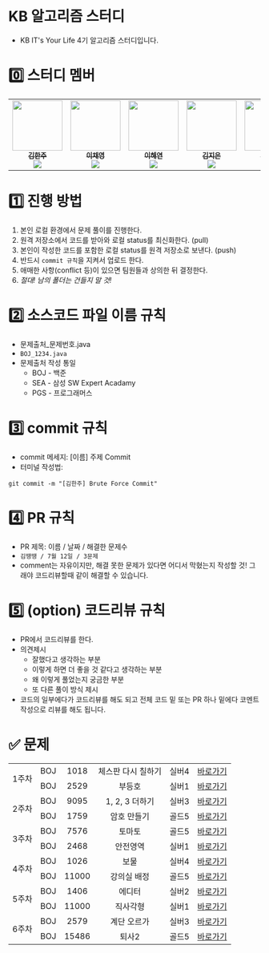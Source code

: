 # KB 알고리즘 스터디

- KB IT's Your Life 4기 알고리즘 스터디입니다.

# 0️⃣ 스터디 멤버

<table>
    <tr>
        <td align="center">
	    <a href="https://github.com/rlagkswn00">
	    	<img src="https://avatars.githubusercontent.com/u/56250226?v=4" width="100px;" alt=""/>
	    	<br/>
	    	<sub>
	    	<b>김한주</b>
	    	<br/>
	    	<img src="https://us-central1-progress-markdown.cloudfunctions.net/progress/100"/>
	        </sub>
	    </a>
	    <br />
	</td>
        <td align="center">
	    <a href="https://github.com/lcy923">
	    	<img src="https://avatars.githubusercontent.com/u/81132057?v=4" width="100px;" alt=""/>
	    	<br/>
	    	<sub>
	    	<b>이채영</b>
	    	<br/>
	    	<img src="https://us-central1-progress-markdown.cloudfunctions.net/progress/100"/>
	        </sub>
	    </a>
	    <br />
	</td>
        <td align="center">
	    <a href="https://github.com/gaamjaa">
	    	<img src="https://avatars.githubusercontent.com/u/49315208?v=4" width="100px;" alt=""/>
	    	<br/>
	    	<sub>
	    	<b>이해연</b>
	    	<br/>
	    	<img src="https://us-central1-progress-markdown.cloudfunctions.net/progress/100"/>
	        </sub>
	    </a>
	    <br />
	</td>
	<td align="center">
	    <a href="https://github.com/mellykim123">
	    	<img src="https://avatars.githubusercontent.com/u/78676660?v=4" width="100px;" alt=""/>
	    	<br/>
	    	<sub>
	    	<b>김지은</b>
	    	<br/>
	    	<img src="https://us-central1-progress-markdown.cloudfunctions.net/progress/100"/>
	        </sub>
	    </a>
	    <br />
	</td>
	<td align="center">
	    <a href="https://github.com/kseop">
	    	<img src="https://avatars.githubusercontent.com/u/42964809?v=4" width="100px;" alt=""/>
	    	<br/>
	    	<sub>
	    	<b>강태섭</b>
	    	<br/>
	    	<img src="https://us-central1-progress-markdown.cloudfunctions.net/progress/100"/>
	        </sub>
	    </a>
	    <br />
	</td>
    </tr>
</table>

# 1️⃣ 진행 방법

1. 본인 로컬 환경에서 문제 풀이를 진행한다.
2. 원격 저장소에서 코드를 받아와 로컬 status를 최신화한다. (pull)
3. 본인이 작성한 코드를 포함한 로컬 status를 원격 저장소로 보낸다. (push)
4. 반드시 `commit 규칙`을 지켜서 업로드 한다.
5. 애매한 사항(conflict 등)이 있으면 팀원들과 상의한 뒤 결정한다.
6. _절대! 남의 폴더는 건들지 말 것!_

# 2️⃣ 소스코드 파일 이름 규칙

- 문제출처\_문제번호.java
- `BOJ_1234.java`
- 문제출처 작성 통일
  - BOJ - 백준
  - SEA - 삼성 SW Expert Acadamy
  - PGS - 프로그래머스

# 3️⃣ commit 규칙

- commit 메세지: [이름] 주제 Commit
- 터미널 작성법:

```shell
git commit -m "[김한주] Brute Force Commit"
```

# 4️⃣ PR 규칙

- PR 제목: 이름 / 날짜 / 해결한 문제수
- `김땡땡 / 7월 12일 / 3문제`
- comment는 자유이지만, 해결 못한 문제가 있다면 어디서 막혔는지 작성할 것! 그래야 코드리뷰할때 같이 해결할 수 있습니다.

# 5️⃣ (option) 코드리뷰 규칙

- PR에서 코드리뷰를 한다.
- 의견제시
  - 잘했다고 생각하는 부분
  - 이렇게 하면 더 좋을 것 같다고 생각하는 부분
  - 왜 이렇게 풀었는지 궁금한 부분
  - 또 다른 풀이 방식 제시
- 코드의 일부에다가 코드리뷰를 해도 되고 전체 코드 밑 또는 PR 하나 밑에다 코멘트 작성으로 리뷰를 해도 됩니다.

# ✅ 문제

<table>
    <!-- 23.07.10 문제 -->
    <tr style="text-align: center">
        <td rowspan="2">1주차</td>
        <td>BOJ</td><td>1018</td><td>체스판 다시 칠하기</td><td>실버4</td>
        <td><a href="https://www.acmicpc.net/problem/1018">바로가기</a></td>
    </tr>
    <tr style="text-align: center">
        <td>BOJ</td><td>2529</td><td>부등호</td><td>실버1</td>
        <td><a href="https://www.acmicpc.net/problem/2529">바로가기</a></td>
    </tr>
	<tr style="text-align: center">
        <td rowspan="2">2주차</td>
        <td>BOJ</td><td>9095</td><td>1, 2, 3 더하기</td><td>실버3</td>
        <td><a href="https://www.acmicpc.net/problem/9095">바로가기</a></td>
    </tr>
    <tr style="text-align: center">
        <td>BOJ</td><td>1759</td><td>암호 만들기</td><td>골드5</td>
        <td><a href="https://www.acmicpc.net/problem/1759">바로가기</a></td>
    </tr>
	<!-- 23.08.05 문제 -->
    <tr style="text-align: center">
        <td rowspan="2">3주차</td>
        <td>BOJ</td><td>7576</td><td>토마토</td><td>골드5</td>
        <td><a href="https://www.acmicpc.net/problem/7576">바로가기</a></td>
    </tr>
    <tr style="text-align: center">
        <td>BOJ</td><td>2468</td><td>안전영역</td><td>실버1</td>
        <td><a href="https://www.acmicpc.net/problem/2468">바로가기</a></td>
    </tr>
    <tr style="text-align: center">
        <td rowspan="2">4주차</td>
        <td>BOJ</td><td>1026</td><td>보물</td><td>실버4</td>
        <td><a href="https://www.acmicpc.net/problem/1026">바로가기</a></td>
    </tr>
    <tr style="text-align: center">
        <td>BOJ</td><td>11000</td><td>강의실 배정</td><td>골드5</td>
        <td><a href="https://www.acmicpc.net/problem/11000">바로가기</a></td>
    </tr>
    <tr style="text-align: center">
        <td rowspan="2">5주차</td>
        <td>BOJ</td><td>1406</td><td>에디터</td><td>실버2</td>
        <td><a href="https://www.acmicpc.net/problem/1406">바로가기</a></td>
    </tr>
	<tr style="text-align: center">
        <td>BOJ</td><td>11000</td><td>직사각형</td><td>실버1</td>
        <td><a href="https://www.acmicpc.net/problem/2527">바로가기</a></td>
    </tr>
    <tr style="text-align: center">
        <td rowspan="2">6주차</td>
        <td>BOJ</td><td>2579</td><td>계단 오르가</td><td>실버3</td>
        <td><a href="https://www.acmicpc.net/problem/2579">바로가기</a></td>
    </tr>
	<tr style="text-align: center">
        <td>BOJ</td><td>15486</td><td>퇴사2</td><td>골드5</td>
        <td><a href="https://www.acmicpc.net/problem/15486">바로가기</a></td>
    </tr>
</table>
